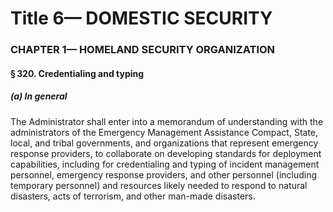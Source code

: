 
# Title 6— DOMESTIC SECURITY
### CHAPTER 1— HOMELAND SECURITY ORGANIZATION
#### § 320. Credentialing and typing
##### (a) In general

The Administrator shall enter into a memorandum of understanding with the administrators of the Emergency Management Assistance Compact, State, local, and tribal governments, and organizations that represent emergency response providers, to collaborate on developing standards for deployment capabilities, including for credentialing and typing of incident management personnel, emergency response providers, and other personnel (including temporary personnel) and resources likely needed to respond to natural disasters, acts of terrorism, and other man-made disasters.
